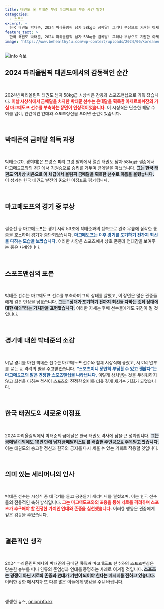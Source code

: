 ```yaml
---
title: 태권도 金 박태준 부상 마고메도프 부축 사건 발생!
categories:
  - 스포츠
excerpt: >
  한국 태권도 박태준, 2024 파리올림픽 남자 58kg급 금메달! 그러나 부상으로 기권한 아제르바이잔 선수와의 훈훈한 연대 때문에 더욱 감동적인 순간이 연출됐다. 경이로운 승리가 펼쳐진 시상식 현장을 놓치지 마세요!
feature_text: >
  한국 태권도 박태준, 2024 파리올림픽 남자 58kg급 금메달! 그러나 부상으로 기권한 아제르바이잔 선수와의 훈훈한 연대 때문에 더욱 감동적인 순간이 연출됐다. 경이로운 승리가 펼쳐진 시상식 현장을 놓치지 마세요!
image: 'https://www.behealthy4u.com/wp-content/uploads/2024/06/koreanews.jpg'
---
```


<p><img src="https://www.behealthy4u.com/wp-content/uploads/2024/06/koreanews.jpg" alt="info 속보" /></p>

<h2 data-ke-size="size26">2024 파리올림픽 태권도에서의 감동적인 순간</h2>

<p data-ke-size="size16">&nbsp;</p>

<p>2024년 파리올림픽 태권도 남자 58kg급 시상식은 감동과 스포츠맨십으로 가득 찼습니다. <b><span style="color: #ee2323;">이날 시상식에서 금메달을 차지한 박태준 선수는 은메달을 획득한 아제르바이잔의 가심 마고메도프 선수를 부축하는 장면이 인상적이었습니다.</span></b> 이 시상식은 단순한 메달 수여를 넘어, 인간적인 연대와 스포츠정신을 드러낸 순간이었습니다. </p>

<p data-ke-size="size16">&nbsp;</p>

<h2 data-ke-size="size26">박태준의 금메달 획득 과정</h2>

<p data-ke-size="size16">&nbsp;</p>

<p>박태준(20, 경희대)은 프랑스 파리 그랑 팔레에서 열린 태권도 남자 58kg급 결승에서 마고메도프와의 경기에서 기권승으로 승리를 거두며 금메달을 따냈습니다. <b><span style="background-color: #21538527;">그는 한국 태권도 역사상 처음으로 이 체급에서 올림픽 금메달을 획득한 선수로 이름을 올렸습니다.</span></b> 이 성과는 한국 태권도 발전의 중요한 이정표로 평가됩니다. </p>

<p data-ke-size="size16">&nbsp;</p>

<h2 data-ke-size="size26">마고메도프의 경기 중 부상</h2>

<p data-ke-size="size16">&nbsp;</p>

<p>결승전 중 마고메도프는 경기 시작 53초에 박태준과의 접촉으로 왼쪽 무릎에 심각한 통증을 호소하며 경기가 중단되었습니다. <b><span style="color: #1a5490;">마고메도프는 이후 경기를 포기하기 전까지 최선을 다하는 모습을 보였습니다.</span></b> 이러한 사항은 스포츠에서 상호 존중과 연대감을 보여주는 좋은 사례입니다. </p>

<p data-ke-size="size16">&nbsp;</p>

<h2 data-ke-size="size26">스포츠맨십의 표본</h2>

<p data-ke-size="size16">&nbsp;</p>

<p>박태준 선수는 마고메도프 선수를 부축하며 그의 상태를 살폈고, 이 장면은 많은 관중들에게 깊은 인상을 남겼습니다. <b><span style="background-color: #21538527;">그는 "상대가 포기하기 전까지 최선을 다하는 것이 상대에 대한 예의"라는 가치관을 표현했습니다.</span></b> 이러한 자세는 후배 선수들에게도 귀감이 될 것입니다. </p>

<p data-ke-size="size16">&nbsp;</p>

<h2 data-ke-size="size26">경기에 대한 박태준의 소감</h2>

<p data-ke-size="size16">&nbsp;</p>

<p>이날 경기를 마친 박태준 선수는 마고메도프 선수와 함께 시상식에 올랐고, 서로의 안부를 묻는 등 격려의 말을 주고받았습니다. <b><span style="color: #1a5490;">“스포츠이니 당연히 부딪힐 수 있고 괜찮다”는 마고메도프의 말은 진정한 스포츠맨십을 나타냅니다.</span></b> 이렇게 상처받는 것을 두려워하지 않고 최선을 다하는 정신이 스포츠의 진정한 의미를 더욱 깊게 새기는 기회가 되었습니다. </p>

<p data-ke-size="size16">&nbsp;</p>

<h2 data-ke-size="size26">한국 태권도의 새로운 이정표</h2>

<p data-ke-size="size16">&nbsp;</p>

<p>2024 파리올림픽에서 박태준의 금메달은 한국 태권도 역사에 남을 큰 성과입니다. <b><span style="background-color: #21538527;">그는 금메달 이외에도 16년 만에 남자 금메달리스트 를 배출한 주인공으로 주목받고 있습니다.</span></b> 이는 태권도의 숭고한 정신과 한국의 긍지를 다시 세울 수 있는 기회로 작용할 것입니다. </p>

<p data-ke-size="size16">&nbsp;</p>

<h2 data-ke-size="size26">의미 있는 세리머니와 인사</h2>

<p data-ke-size="size16">&nbsp;</p>

<p>박태준 선수는 시상식 중 태극기를 들고 공중돌기 세리머니를 펼쳤으며, 이는 한국 선수들의 전통적인 축하 방식입니다. <b><span style="color: #ee2323;">그는 마고메도프와의 포옹을 통해 서로를 격려하며 스포츠가 추구해야 할 진정한 가치인 연대와 존중을 실천했습니다.</span></b> 이러한 행동은 관중에게 깊은 감동을 주었습니다. </p>

<p data-ke-size="size16">&nbsp;</p>

<h2 data-ke-size="size26">결론적인 생각</h2>

<p data-ke-size="size16">&nbsp;</p>

<p>2024 파리올림픽에서의 박태준의 금메달 획득과 마고메도프 선수와의 스포츠맨십은 단순한 승부를 떠나 인류의 존엄성과 연대를 증명하는 사례로 여겨질 것입니다. <b><span style="background-color: #21538527;">스포츠는 경쟁이 아닌 서로의 존중과 연대가 기반이 되어야 한다는 메시지를 전하고 있습니다.</span></b> 이러한 강한 메시지가 또 다른 많은 이들에게 영감을 주길 바랍니다. </p>

<p data-ke-size="size16">&nbsp;</p>
생생한 뉴스, <a href="https://onioninfo.kr" rel="dofollow">onioninfo.kr</a>


